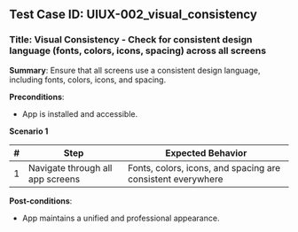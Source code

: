 ## Test Case ID: UIUX-002_visual_consistency
### Title: Visual Consistency - Check for consistent design language (fonts, colors, icons, spacing) across all screens

**Summary**: Ensure that all screens use a consistent design language, including fonts, colors, icons, and spacing.

**Preconditions**: 
- App is installed and accessible.

**Scenario 1**

| # | Step                                      | Expected Behavior                                       |
|---|-------------------------------------------|--------------------------------------------------------|
| 1 | Navigate through all app screens          | Fonts, colors, icons, and spacing are consistent everywhere |

**Post-conditions**:
- App maintains a unified and professional appearance.
